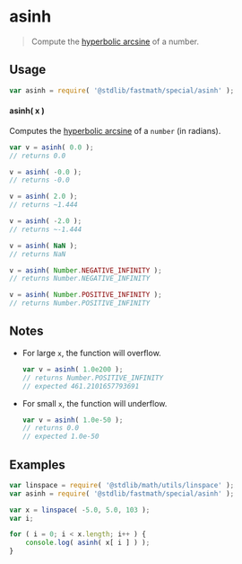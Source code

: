 # asinh

> Compute the [hyperbolic arcsine][hyperbolic-arcsine] of a number.


<section class="usage">

## Usage

``` javascript
var asinh = require( '@stdlib/fastmath/special/asinh' );
```

#### asinh( x )

Computes the [hyperbolic arcsine][hyperbolic-arcsine] of a `number` (in radians).

``` javascript
var v = asinh( 0.0 );
// returns 0.0

v = asinh( -0.0 );
// returns -0.0

v = asinh( 2.0 );
// returns ~1.444

v = asinh( -2.0 );
// returns ~-1.444

v = asinh( NaN );
// returns NaN

v = asinh( Number.NEGATIVE_INFINITY );
// returns Number.NEGATIVE_INFINITY

v = asinh( Number.POSITIVE_INFINITY );
// returns Number.POSITIVE_INFINITY
```

</section>

<!-- /.usage -->

<section class="notes">

## Notes

* For large `x`, the function will overflow.

  ``` javascript
  var v = asinh( 1.0e200 );
  // returns Number.POSITIVE_INFINITY
  // expected 461.2101657793691
  ```

* For small `x`, the function will underflow.

  ``` javascript
  var v = asinh( 1.0e-50 );
  // returns 0.0
  // expected 1.0e-50
  ```

</section>


<section class="examples">

## Examples

``` javascript
var linspace = require( '@stdlib/math/utils/linspace' );
var asinh = require( '@stdlib/fastmath/special/asinh' );

var x = linspace( -5.0, 5.0, 103 );
var i;

for ( i = 0; i < x.length; i++ ) {
    console.log( asinh( x[ i ] ) );
}
```

</section>

<!-- /.examples -->


<section class="links">

[hyperbolic-arcsine]: https://en.wikipedia.org/wiki/Inverse_hyperbolic_function

</section>

<!-- /.links -->

